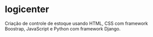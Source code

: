 # logicenter
Criação de controle de estoque usando HTML, CSS com framework  Boostrap, JavaScript e Python com framework Django.
